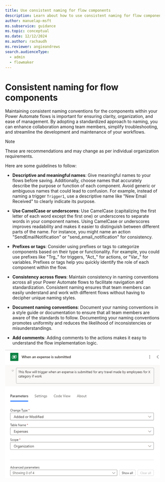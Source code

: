 ```yaml
---
title: Use consistent naming for flow components
description: Learn about how to use consistent naming for flow components
author: manuelap-msft
ms.subservice: guidance
ms.topic: conceptual
ms.date: 12/12/2024
ms.author: rachaudh
ms.reviewer: angieandrews
search.audienceType: 
  - admin
  - flowmaker
---
```


# Consistent naming for flow components

Maintaining consistent naming conventions for the components within your Power Automate flows is important for ensuring clarity, organization, and ease of management. By adopting a standardized approach to naming, you can enhance collaboration among team members, simplify troubleshooting, and streamline the development and maintenance of your workflows.

> [!NOTE]
> These are recommendations and may change as per individual organization requirements.

Here are some guidelines to follow:

- **Descriptive and meaningful names**: Give meaningful names to your flows before saving. Additionally, choose names that accurately describe the purpose or function of each component. Avoid generic or ambiguous names that could lead to confusion. For example, instead of naming a trigger `Trigger1`, use a descriptive name like "New Email Received" to clearly indicate its purpose.

- **Use CamelCase or underscores**: Use CamelCase (capitalizing the first letter of each word except the first one) or underscores to separate words in your component names. Using CamelCase or underscores improves readability and makes it easier to distinguish between different parts of the name. For instance, you might name an action "SendEmailNotification" or "send_email_notification" for consistency.

- **Prefixes or tags**: Consider using prefixes or tags to categorize components based on their type or functionality. For example, you could use prefixes like "Trg_" for triggers, "Act_" for actions, or "Var_" for variables. Prefixes or tags help you quickly identify the role of each component within the flow.

- **Consistency across flows**: Maintain consistency in naming conventions across all your Power Automate flows to facilitate navigation and standardization. Consistent naming ensures that team members can easily understand and work with different flows without having to decipher unique naming styles.

- **Document naming conventions**: Document your naming conventions in a style guide or documentation to ensure that all team members are aware of the standards to follow. Documenting your naming conventions promotes uniformity and reduces the likelihood of inconsistencies or misunderstandings.

- **Add comments**: Adding comments to the actions makes it easy to understand the flow implementation logic.

![A screenshot showing an example of comments in a flow](media/comments-example.png)